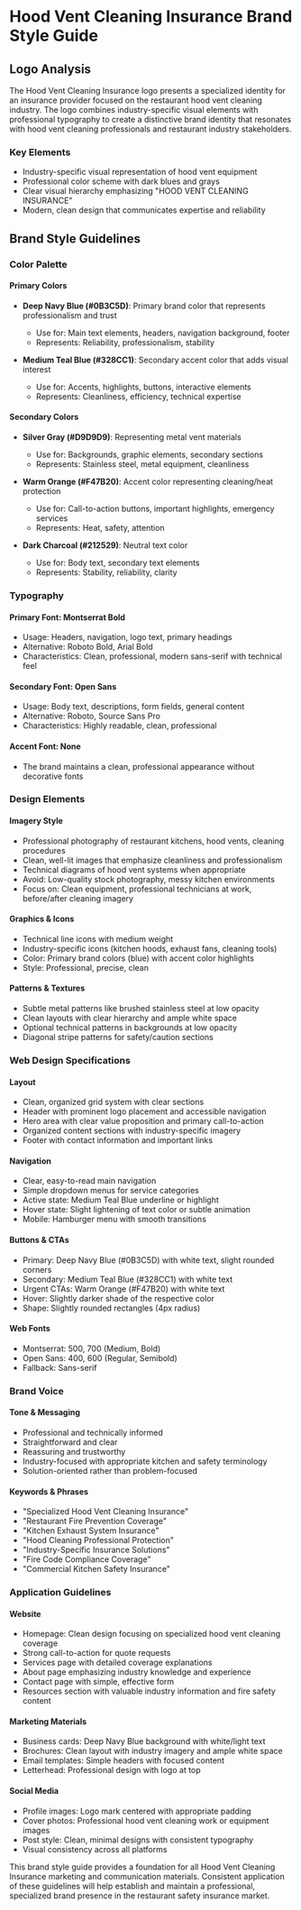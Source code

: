 # Hood Vent Cleaning Insurance Brand Style Guide

## Logo Analysis
The Hood Vent Cleaning Insurance logo presents a specialized identity for an insurance provider focused on the restaurant hood vent cleaning industry. The logo combines industry-specific visual elements with professional typography to create a distinctive brand identity that resonates with hood vent cleaning professionals and restaurant industry stakeholders.

### Key Elements
- Industry-specific visual representation of hood vent equipment
- Professional color scheme with dark blues and grays
- Clear visual hierarchy emphasizing "HOOD VENT CLEANING INSURANCE"
- Modern, clean design that communicates expertise and reliability

## Brand Style Guidelines

### Color Palette

#### Primary Colors
- **Deep Navy Blue (#0B3C5D)**: Primary brand color that represents professionalism and trust
  - Use for: Main text elements, headers, navigation background, footer
  - Represents: Reliability, professionalism, stability

- **Medium Teal Blue (#328CC1)**: Secondary accent color that adds visual interest
  - Use for: Accents, highlights, buttons, interactive elements
  - Represents: Cleanliness, efficiency, technical expertise

#### Secondary Colors
- **Silver Gray (#D9D9D9)**: Representing metal vent materials
  - Use for: Backgrounds, graphic elements, secondary sections
  - Represents: Stainless steel, metal equipment, cleanliness

- **Warm Orange (#F47B20)**: Accent color representing cleaning/heat protection
  - Use for: Call-to-action buttons, important highlights, emergency services
  - Represents: Heat, safety, attention

- **Dark Charcoal (#212529)**: Neutral text color
  - Use for: Body text, secondary text elements
  - Represents: Stability, reliability, clarity

### Typography

#### Primary Font: Montserrat Bold
- Usage: Headers, navigation, logo text, primary headings
- Alternative: Roboto Bold, Arial Bold
- Characteristics: Clean, professional, modern sans-serif with technical feel

#### Secondary Font: Open Sans
- Usage: Body text, descriptions, form fields, general content
- Alternative: Roboto, Source Sans Pro
- Characteristics: Highly readable, clean, professional

#### Accent Font: None
- The brand maintains a clean, professional appearance without decorative fonts

### Design Elements

#### Imagery Style
- Professional photography of restaurant kitchens, hood vents, cleaning procedures
- Clean, well-lit images that emphasize cleanliness and professionalism
- Technical diagrams of hood vent systems when appropriate
- Avoid: Low-quality stock photography, messy kitchen environments
- Focus on: Clean equipment, professional technicians at work, before/after cleaning imagery

#### Graphics & Icons
- Technical line icons with medium weight
- Industry-specific icons (kitchen hoods, exhaust fans, cleaning tools)
- Color: Primary brand colors (blue) with accent color highlights
- Style: Professional, precise, clean

#### Patterns & Textures
- Subtle metal patterns like brushed stainless steel at low opacity
- Clean layouts with clear hierarchy and ample white space
- Optional technical patterns in backgrounds at low opacity
- Diagonal stripe patterns for safety/caution sections

### Web Design Specifications

#### Layout
- Clean, organized grid system with clear sections
- Header with prominent logo placement and accessible navigation
- Hero area with clear value proposition and primary call-to-action
- Organized content sections with industry-specific imagery
- Footer with contact information and important links

#### Navigation
- Clear, easy-to-read main navigation
- Simple dropdown menus for service categories
- Active state: Medium Teal Blue underline or highlight
- Hover state: Slight lightening of text color or subtle animation
- Mobile: Hamburger menu with smooth transitions

#### Buttons & CTAs
- Primary: Deep Navy Blue (#0B3C5D) with white text, slight rounded corners
- Secondary: Medium Teal Blue (#328CC1) with white text
- Urgent CTAs: Warm Orange (#F47B20) with white text
- Hover: Slightly darker shade of the respective color
- Shape: Slightly rounded rectangles (4px radius)

#### Web Fonts
- Montserrat: 500, 700 (Medium, Bold)
- Open Sans: 400, 600 (Regular, Semibold)
- Fallback: Sans-serif

### Brand Voice

#### Tone & Messaging
- Professional and technically informed
- Straightforward and clear
- Reassuring and trustworthy
- Industry-focused with appropriate kitchen and safety terminology
- Solution-oriented rather than problem-focused

#### Keywords & Phrases
- "Specialized Hood Vent Cleaning Insurance"
- "Restaurant Fire Prevention Coverage"
- "Kitchen Exhaust System Insurance"
- "Hood Cleaning Professional Protection"
- "Industry-Specific Insurance Solutions"
- "Fire Code Compliance Coverage"
- "Commercial Kitchen Safety Insurance"

### Application Guidelines

#### Website
- Homepage: Clean design focusing on specialized hood vent cleaning coverage
- Strong call-to-action for quote requests
- Services page with detailed coverage explanations
- About page emphasizing industry knowledge and experience
- Contact page with simple, effective form
- Resources section with valuable industry information and fire safety content

#### Marketing Materials
- Business cards: Deep Navy Blue background with white/light text
- Brochures: Clean layout with industry imagery and ample white space
- Email templates: Simple headers with focused content
- Letterhead: Professional design with logo at top

#### Social Media
- Profile images: Logo mark centered with appropriate padding
- Cover photos: Professional hood vent cleaning work or equipment images
- Post style: Clean, minimal designs with consistent typography
- Visual consistency across all platforms

This brand style guide provides a foundation for all Hood Vent Cleaning Insurance marketing and communication materials. Consistent application of these guidelines will help establish and maintain a professional, specialized brand presence in the restaurant safety insurance market.
